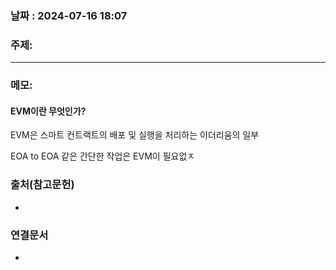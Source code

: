 
### 날짜 : 2024-07-16 18:07

### 주제: 

---
### 메모: 
#### EVM이란 무엇인가?
EVM은 스마트 컨트랙트의 배포 및 실행을 처리하는 이더리움의 일부

EOA to EOA 같은 간단한 작업은 EVM이 필요없ㅈ

### 출처(참고문헌)
-

### 연결문서
-